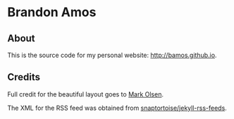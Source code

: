 # Brandon Amos

## About
This is the source code for my personal website: <http://bamos.github.io>.

## Credits
Full credit for the beautiful layout goes to
[Mark Olsen](https://github.com/olesenm/olesenm.github.com).

The XML for the RSS feed was obtained from
[snaptortoise/jekyll-rss-feeds](https://github.com/snaptortoise/jekyll-rss-feeds).
